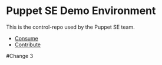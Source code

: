 Puppet SE Demo Environment
==========================

This is the control-repo used by the Puppet SE team.

* [Consume](docs/consume.md)
* [Contribute](docs/contribute.md)

#Change 3
